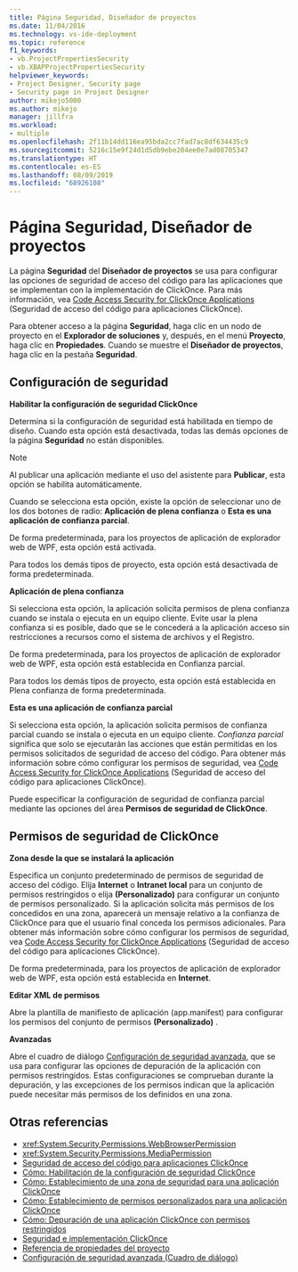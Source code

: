 ```yaml
---
title: Página Seguridad, Diseñador de proyectos
ms.date: 11/04/2016
ms.technology: vs-ide-deployment
ms.topic: reference
f1_keywords:
- vb.ProjectPropertiesSecurity
- vb.XBAPProjectPropertiesSecurity
helpviewer_keywords:
- Project Designer, Security page
- Security page in Project Designer
author: mikejo5000
ms.author: mikejo
manager: jillfra
ms.workload:
- multiple
ms.openlocfilehash: 2f11b14dd116ea95bda2cc7fad7ac8df634435c9
ms.sourcegitcommit: 5216c15e9f24d1d5db9ebe204ee0e7ad08705347
ms.translationtype: HT
ms.contentlocale: es-ES
ms.lasthandoff: 08/09/2019
ms.locfileid: "68926108"
---
```

# <a name="security-page-project-designer"></a>Página Seguridad, Diseñador de proyectos

La página **Seguridad** del **Diseñador de proyectos** se usa para configurar las opciones de seguridad de acceso del código para las aplicaciones que se implementan con la implementación de ClickOnce. Para más información, vea [Code Access Security for ClickOnce Applications](../../deployment/code-access-security-for-clickonce-applications.md) (Seguridad de acceso del código para aplicaciones ClickOnce).

Para obtener acceso a la página **Seguridad**, haga clic en un nodo de proyecto en el **Explorador de soluciones** y, después, en el menú **Proyecto**, haga clic en **Propiedades**. Cuando se muestre el **Diseñador de proyectos**, haga clic en la pestaña **Seguridad**.

## <a name="security-settings"></a>Configuración de seguridad

 **Habilitar la configuración de seguridad ClickOnce**

Determina si la configuración de seguridad está habilitada en tiempo de diseño. Cuando esta opción está desactivada, todas las demás opciones de la página **Seguridad** no están disponibles.

> [!NOTE]
> Al publicar una aplicación mediante el uso del asistente para **Publicar**, esta opción se habilita automáticamente.

Cuando se selecciona esta opción, existe la opción de seleccionar uno de los dos botones de radio: **Aplicación de plena confianza** o **Esta es una aplicación de confianza parcial**.

De forma predeterminada, para los proyectos de aplicación de explorador web de WPF, esta opción está activada.

Para todos los demás tipos de proyecto, esta opción está desactivada de forma predeterminada.

 **Aplicación de plena confianza**

Si selecciona esta opción, la aplicación solicita permisos de plena confianza cuando se instala o ejecuta en un equipo cliente. Evite usar la plena confianza si es posible, dado que se le concederá a la aplicación acceso sin restricciones a recursos como el sistema de archivos y el Registro.

De forma predeterminada, para los proyectos de aplicación de explorador web de WPF, esta opción está establecida en Confianza parcial.

Para todos los demás tipos de proyecto, esta opción está establecida en Plena confianza de forma predeterminada.

 **Esta es una aplicación de confianza parcial**

Si selecciona esta opción, la aplicación solicita permisos de confianza parcial cuando se instala o ejecuta en un equipo cliente. *Confianza parcial* significa que solo se ejecutarán las acciones que están permitidas en los permisos solicitados de seguridad de acceso del código. Para obtener más información sobre cómo configurar los permisos de seguridad, vea [Code Access Security for ClickOnce Applications](../../deployment/code-access-security-for-clickonce-applications.md) (Seguridad de acceso del código para aplicaciones ClickOnce).

Puede especificar la configuración de seguridad de confianza parcial mediante las opciones del área **Permisos de seguridad de ClickOnce**.

## <a name="clickonce-security-permissions"></a>Permisos de seguridad de ClickOnce

 **Zona desde la que se instalará la aplicación**

Especifica un conjunto predeterminado de permisos de seguridad de acceso del código. Elija **Internet** o **Intranet local** para un conjunto de permisos restringidos o elija **(Personalizado)** para configurar un conjunto de permisos personalizado. Si la aplicación solicita más permisos de los concedidos en una zona, aparecerá un mensaje relativo a la confianza de ClickOnce para que el usuario final conceda los permisos adicionales. Para obtener más información sobre cómo configurar los permisos de seguridad, vea [Code Access Security for ClickOnce Applications](../../deployment/code-access-security-for-clickonce-applications.md) (Seguridad de acceso del código para aplicaciones ClickOnce).

De forma predeterminada, para los proyectos de aplicación de explorador web de WPF, esta opción está establecida en **Internet**.

 **Editar XML de permisos**

Abre la plantilla de manifiesto de aplicación (app.manifest) para configurar los permisos del conjunto de permisos **(Personalizado)** .

 **Avanzadas**

Abre el cuadro de diálogo [Configuración de seguridad avanzada](../../ide/reference/advanced-security-settings-dialog-box.md), que se usa para configurar las opciones de depuración de la aplicación con permisos restringidos. Estas configuraciones se comprueban durante la depuración, y las excepciones de los permisos indican que la aplicación puede necesitar más permisos de los definidos en una zona.

## <a name="see-also"></a>Otras referencias

- <xref:System.Security.Permissions.WebBrowserPermission>
- <xref:System.Security.Permissions.MediaPermission>
- [Seguridad de acceso del código para aplicaciones ClickOnce](../../deployment/code-access-security-for-clickonce-applications.md)
- [Cómo: Habilitación de la configuración de seguridad ClickOnce](../../deployment/how-to-enable-clickonce-security-settings.md)
- [Cómo: Establecimiento de una zona de seguridad para una aplicación ClickOnce](../../deployment/how-to-set-a-security-zone-for-a-clickonce-application.md)
- [Cómo: Establecimiento de permisos personalizados para una aplicación ClickOnce](../../deployment/how-to-set-custom-permissions-for-a-clickonce-application.md)
- [Cómo: Depuración de una aplicación ClickOnce con permisos restringidos](../../deployment/how-to-debug-a-clickonce-application-with-restricted-permissions.md)
- [Seguridad e implementación ClickOnce](../../deployment/clickonce-security-and-deployment.md)
- [Referencia de propiedades del proyecto](../../ide/reference/project-properties-reference.md)
- [Configuración de seguridad avanzada (Cuadro de diálogo)](../../ide/reference/advanced-security-settings-dialog-box.md)